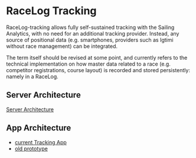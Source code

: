 # RaceLog Tracking
RaceLog-tracking allows fully self-sustained tracking with the Sailing Analytics, with no need for an additional tracking provider. Instead, any source of positional data (e.g. smartphones, providers such as Igtimi without race management) can be integrated.

The term itself should be revised at some point, and currently refers to the technical implementation on how master data related to a race (e.g. competitor registrations, course layout) is recorded and stored persistently: namely in a RaceLog.

## Server Architecture
[Server Architecture](racelog-tracking/server)

## App Architecture
- [current Tracking App](tracking-app)
- [old prototype](racelog-tracking/app)